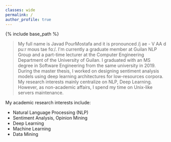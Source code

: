 ```yaml
---
classes: wide
permalink: /
author_profile: true
---
```

{% include base_path %}

> My full name is Javad PourMostafa and it is pronounced /j ae - V AA d puːr moʊs tae fɑː/. I'm currently a graduate member at Guilan NLP Group and a part-time lecturer at the Computer Engineering Department of the University of Guilan. I graduated with an MS degree in Software Engineering from the same university in 2019. During the master thesis, I worked on designing sentiment analysis models using deep learning architectures for low-resources corpora. My research interests mainly centralize on NLP, Deep Learning. However, as non-academic affairs, I spend my time on Unix-like servers maintenance.

My academic research interests include:
-   Natural Language Processing (NLP)
-   Sentiment Analysis, Opinion Mining
-   Deep Learning
-   Machine Learning
-   Data Mining
